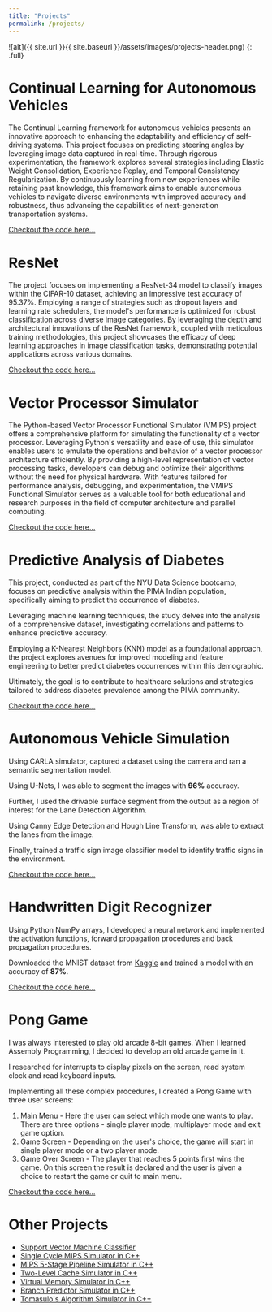 ```yaml
---
title: "Projects"
permalink: /projects/
---
```


![alt]({{ site.url }}{{ site.baseurl }}/assets/images/projects-header.png)
{: .full}

# Continual Learning for Autonomous Vehicles
The Continual Learning framework for autonomous vehicles presents an innovative approach to enhancing the adaptability and efficiency of self-driving systems. This project focuses on predicting steering angles by leveraging image data captured in real-time. Through rigorous experimentation, the framework explores several strategies including Elastic Weight Consolidation, Experience Replay, and Temporal Consistency Regularization. By continuously learning from new experiences while retaining past knowledge, this framework aims to enable autonomous vehicles to navigate diverse environments with improved accuracy and robustness, thus advancing the capabilities of next-generation transportation systems.

[Checkout the code here...](https://github.com/rugvedmhatre/Continual-Learning-for-Autonomous-Vehicles/blob/main/notebooks/balanced_replay_approach.ipynb)

# ResNet
The project focuses on implementing a ResNet-34 model to classify images within the CIFAR-10 dataset, achieving an impressive test accuracy of 95.37%. Employing a range of strategies such as dropout layers and learning rate schedulers, the model's performance is optimized for robust classification across diverse image categories. By leveraging the depth and architectural innovations of the ResNet framework, coupled with meticulous training methodologies, this project showcases the efficacy of deep learning approaches in image classification tasks, demonstrating potential applications across various domains.

[Checkout the code here...](https://github.com/rugvedmhatre/ResNet/blob/main/Notebooks/resnet-34-dropout.ipynb)

# Vector Processor Simulator
The Python-based Vector Processor Functional Simulator (VMIPS) project offers a comprehensive platform for simulating the functionality of a vector processor. Leveraging Python's versatility and ease of use, this simulator enables users to emulate the operations and behavior of a vector processor architecture efficiently. By providing a high-level representation of vector processing tasks, developers can debug and optimize their algorithms without the need for physical hardware. With features tailored for performance analysis, debugging, and experimentation, the VMIPS Functional Simulator serves as a valuable tool for both educational and research purposes in the field of computer architecture and parallel computing.

[Checkout the code here...](https://github.com/rugvedmhatre/Vector-Simulator/blob/main/skeleton.py)

# Predictive Analysis of Diabetes

This project, conducted as part of the NYU Data Science bootcamp, focuses on predictive analysis within the PIMA Indian population, specifically aiming to predict the occurrence of diabetes. 

Leveraging machine learning techniques, the study delves into the analysis of a comprehensive dataset, investigating correlations and patterns to enhance predictive accuracy. 

Employing a K-Nearest Neighbors (KNN) model as a foundational approach, the project explores avenues for improved modeling and feature engineering to better predict diabetes occurrences within this demographic. 

Ultimately, the goal is to contribute to healthcare solutions and strategies tailored to address diabetes prevalence among the PIMA community.

[Checkout the code here...](https://github.com/rugvedmhatre/NYU-Data-Science-Bootcamp/blob/main/Project/Project-Analysis.ipynb)

# Autonomous Vehicle Simulation

Using CARLA simulator, captured a dataset using the camera and ran a semantic segmentation model.

Using U-Nets, I was able to segment the images with **96%** accuracy.

Further, I used the drivable surface segment from the output as a region of interest for the Lane Detection Algorithm.

Using Canny Edge Detection and Hough Line Transform, was able to extract the lanes from the image.

Finally, trained a traffic sign image classifier model to identify traffic signs in the environment.

[Checkout the code here...](https://github.com/rugvedmhatre/autonomous-vehicle/blob/main/image-semantic-segmentation.ipynb)

# Handwritten Digit Recognizer

Using Python NumPy arrays, I developed a neural network and implemented the activation functions, forward propagation procedures and back propagation procedures.

Downloaded the MNIST dataset from [Kaggle](https://www.kaggle.com/competitions/digit-recognizer/data) and trained a model with an accuracy of **87%**.

[Checkout the code here...](https://github.com/rugvedmhatre/handwritten-digit-recognizer/blob/main/Handwritten%20Digit%20Recognizer%20using%20Neural%20Network.ipynb)

# Pong Game

I was always interested to play old arcade 8-bit games. When I learned Assembly Programming, I decided to develop an old arcade game in it.

I researched for interrupts to display pixels on the screen, read system clock and read keyboard inputs. 

Implementing all these complex procedures, I created a Pong Game with three user screens:
1. Main Menu - Here the user can select which mode one wants to play. There are three options - single player mode, multiplayer mode and exit game option.
2. Game Screen - Depending on the user's choice, the game will start in single player mode or a two player mode.
3. Game Over Screen - The player that reaches 5 points first wins the game. On this screen the result is declared and the user is given a choice to restart the game or quit to main menu.

[Checkout the code here...](https://github.com/rugvedmhatre/pong/blob/main/PONG.ASM)

# Other Projects

- [Support Vector Machine Classifier](https://github.com/rugvedmhatre/SVM-Classifier)
- [Single Cycle MIPS Simulator in C++](https://github.com/rugvedmhatre/MIPS-Simulator)
- [MIPS 5-Stage Pipeline Simulator in C++](https://github.com/rugvedmhatre/MIPS-Pipeline-Simulator)
- [Two-Level Cache Simulator in C++](https://github.com/rugvedmhatre/Cache-Simulator)
- [Virtual Memory Simulator in C++](https://github.com/rugvedmhatre/Virtual-Memory-Simulator)
- [Branch Predictor Simulator in C++](https://github.com/rugvedmhatre/Branch-Predictor)
- [Tomasulo's Algorithm Simulator in C++](https://github.com/rugvedmhatre/Tomasulos-Algorithm)